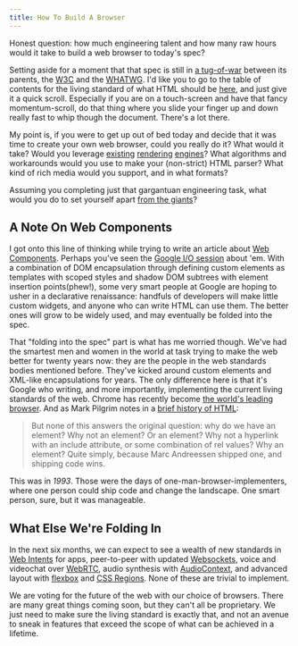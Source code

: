 ```yaml
---
title: How To Build A Browser
---
```


Honest question: how much engineering talent and how many raw hours would it take to build a web browser to today's spec?

Setting aside for a moment that that spec is still in [a tug-of-war](http://lists.w3.org/Archives/Public/public-whatwg-archive/2012Jul/0119.html) between its parents, the [W3C](http://www.w3.org/) and the [WHATWG](http://www.whatwg.org/). I'd like you to go to the table of contents for the living standard of what HTML should be [here](http://www.whatwg.org/specs/web-apps/current-work/multipage/), and just give it a quick scroll. Especially if you are on a touch-screen and have that fancy momentum-scroll, do that thing where you slide your finger up and down really fast to whip though the document. There's a lot there.

My point is, if you were to get up out of bed today and decide that it was time to create your own web browser, could you really do it? What would it take? Would you leverage [existing](http://www.webkit.org/) [rendering](https://developer.mozilla.org/en/Gecko) [engines](http://en.wikipedia.org/wiki/Presto_(layout_engine))? What algorithms and workarounds would you use to make your (non-strict) HTML parser? What kind of rich media would you support, and in what formats?

Assuming you completing just that gargantuan engineering task, what would you do to set yourself apart [from the giants](http://en.wikipedia.org/wiki/Browser_wars)?

## A Note On Web Components

I got onto this line of thinking while trying to write an article about [Web Components](http://dvcs.w3.org/hg/webcomponents/raw-file/tip/explainer/index.html). Perhaps you've seen the [Google I/O session](http://www.youtube.com/watch?v=2txPYQOWBtg) about 'em. With a combination of DOM encapsulation through defining custom elements as templates with scoped styles and shadow DOM subtrees with element insertion points(phew!), some very smart people at Google are hoping to usher in a declarative renaissance: handfuls of developers will make little custom widgets, and anyone who can write HTML can use them. The better ones will grow to be widely used, and may eventually be folded into the spec.

That "folding into the spec" part is what has me worried though. We've had the smartest men and women in the world at task trying to make the web better for twenty years now: they are the people in the web standards bodies mentioned before. They've kicked around custom elements and XML-like encapsulations for years. The only difference here is that it's Google who writing, and more importantly, implementing the current living standards of the web. Chrome has recently become [the world's leading browser](http://gs.statcounter.com/#browser-ww-weekly-201121-201221). And as Mark Pilgrim notes in a [brief history of HTML](http://diveintohtml5.info/past.html):

> But none of this answers the original question: why do we have an <img> element? Why not an <icon> element? Or an <include> element? Why not a hyperlink with an include attribute, or some combination of rel values? Why an <img> element? Quite simply, because Marc Andreessen shipped one, and shipping code wins.

This was in _1993_. Those were the days of one-man-browser-implementers, where one person could ship code and change the landscape. One smart person, sure, but it was manageable.

## What Else We're Folding In

In the next six months, we can expect to see a wealth of new standards in [Web Intents](http://webintents.org/) for apps, peer-to-peer with updated [Websockets](http://www.websocket.org/), voice and videochat over [WebRTC](http://www.webrtc.org/), audio synthesis with [AudioContext](https://dvcs.w3.org/hg/audio/raw-file/tip/webaudio/specification.html#AudioContext-section), and advanced layout with [flexbox](http://www.w3.org/TR/css3-flexbox/) and [CSS Regions](http://html.adobe.com/webstandards/cssregions/). None of these are trivial to implement.

We are voting for the future of the web with our choice of browsers. There are many great things coming soon, but they can't all be proprietary. We just need to make sure the living standard is exactly that, and not an avenue to sneak in features that exceed the scope of what can be achieved in a lifetime.

